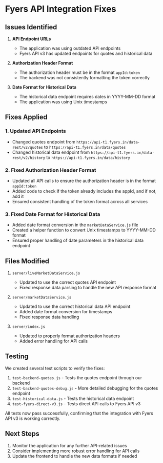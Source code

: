 # Fyers API Integration Fixes

## Issues Identified

1. **API Endpoint URLs**
   - The application was using outdated API endpoints
   - Fyers API v3 has updated endpoints for quotes and historical data

2. **Authorization Header Format**
   - The authorization header must be in the format `appId:token`
   - The backend was not consistently formatting the token correctly

3. **Date Format for Historical Data**
   - The historical data endpoint requires dates in YYYY-MM-DD format
   - The application was using Unix timestamps

## Fixes Applied

### 1. Updated API Endpoints

- Changed quotes endpoint from `https://api-t1.fyers.in/data-rest/v2/quotes` to `https://api-t1.fyers.in/data/quotes`
- Changed historical data endpoint from `https://api-t1.fyers.in/data-rest/v2/history` to `https://api-t1.fyers.in/data/history`

### 2. Fixed Authorization Header Format

- Updated all API calls to ensure the authorization header is in the format `appId:token`
- Added code to check if the token already includes the appId, and if not, add it
- Ensured consistent handling of the token format across all services

### 3. Fixed Date Format for Historical Data

- Added date format conversion in the `marketDataService.js` file
- Created a helper function to convert Unix timestamps to YYYY-MM-DD format
- Ensured proper handling of date parameters in the historical data endpoint

## Files Modified

1. `server/liveMarketDataService.js`
   - Updated to use the correct quotes API endpoint
   - Fixed response data parsing to handle the new API response format

2. `server/marketDataService.js`
   - Updated to use the correct historical data API endpoint
   - Added date format conversion for timestamps
   - Fixed response data handling

3. `server/index.js`
   - Updated to properly format authorization headers
   - Added error handling for API calls

## Testing

We created several test scripts to verify the fixes:

1. `test-backend-quotes.js` - Tests the quotes endpoint through our backend
2. `test-backend-quotes-debug.js` - More detailed debugging for the quotes endpoint
3. `test-historical-data.js` - Tests the historical data endpoint
4. `test-fyers-direct-v3.js` - Tests direct API calls to Fyers API v3

All tests now pass successfully, confirming that the integration with Fyers API v3 is working correctly.

## Next Steps

1. Monitor the application for any further API-related issues
2. Consider implementing more robust error handling for API calls
3. Update the frontend to handle the new data formats if needed 